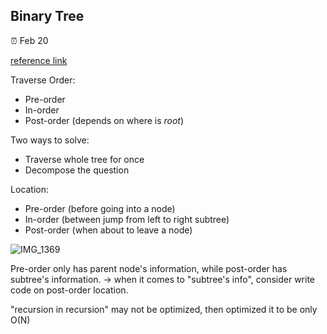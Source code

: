 ## Binary Tree

:alarm_clock: Feb 20

[reference link](https://mp.weixin.qq.com/s?__biz=MzAxODQxMDM0Mw==&mid=2247496551&idx=1&sn=c6859fe37229a39e240a3b9323106bb4&scene=21#wechat_redirect)

Traverse Order:
- Pre-order
- In-order
- Post-order
(depends on where is *root*)

Two ways to solve:
- Traverse whole tree for once
- Decompose the question

Location:
- Pre-order (before going into a node)
- In-order (between jump from left to right subtree)
- Post-order (when about to leave a node)

![IMG_1369](https://user-images.githubusercontent.com/51430523/220160018-3f41bf56-0245-46ee-addc-9edcbefa437f.jpg)

Pre-order only has parent node's information, while post-order has subtree's information.
-> when it comes to "subtree's info", consider write code on post-order location.

"recursion in recursion" may not be optimized, then optimized it to be only O(N)
